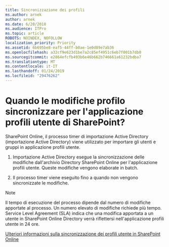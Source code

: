 ```yaml
---
title: Sincronizzazione dei profili
ms.author: arnek
author: arnek
ms.date: 6/20/2018
ms.audience: ITPro
ms.topic: article
ROBOTS: NOINDEX, NOFOLLOW
localization_priority: Priority
ms.assetid: 6b695be8-eaf5-44ff-b0ae-1e0d89e7ab36
ms.openlocfilehash: a32cf9e623d1be7a2c85ef4951c6eb7f001b7db0
ms.sourcegitcommit: e2864efcfb493b6e46b662b746661a61232bdba7
ms.translationtype: MT
ms.contentlocale: it-IT
ms.lasthandoff: 01/24/2019
ms.locfileid: "29476262"
---
```

# <a name="when-do-my-profile-changes-sync-to-the-sharepoint-user-profile-application"></a>Quando le modifiche profilo sincronizzare per l'applicazione profili utente di SharePoint?

SharePoint Online, il processo timer di importazione Active Directory (importazione Active Directory) viene utilizzato per importare gli utenti e gruppi in applicazione profili utente. 
  
1. Importazione Active Directory esegue la sincronizzazione delle modifiche dall'archivio Directory SharePoint Online per l'applicazione profili utente. Queste modifiche vengono elaborate in batch.
    
2. Il processo timer viene eseguito fino a quando non vengono sincronizzate le modifiche.
    
> [!NOTE]
> Il tempo di esecuzione del processo dipende dal numero di modifiche apportate al processo. Un numero elevato di modifiche richiede più tempo. Service Level Agreement (SLA) indica che una modifica apportata a un utente in SharePoint Online Directory verrà riflettersi nell'applicazione profili utente in 24 ore. 
  
[Ulteriori informazioni sulla sincronizzazione dei profili utente in SharePoint Online](https://go.microsoft.com/fwlink/?linkid=875671)
  

